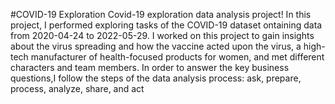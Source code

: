 #COVID-19 Exploration
Covid-19 exploration data analysis project! In this project, I performed exploring tasks of the COVID-19 dataset ontaining data from 2020-04-24 to 2022-05-29. I worked on this project to gain insights about the virus spreading and how the vaccine acted upon the virus, a high-tech manufacturer of health-focused products for women, and met different characters and team members. In order to answer the key business questions,I follow the steps of the data analysis process: ask, prepare, process, analyze, share, and act
